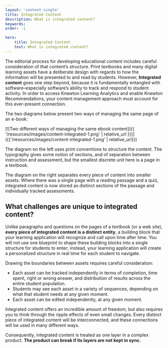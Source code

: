 ```yaml
---
layout: 'content-single'
title: Integrated Content
description: What is integrated content?
keywords: 
order: -1

hero:
    title: Integrated Content
    text: What is integrated content?
---
```


The editorial process for developing educational content includes careful consideration of that content’s structure. Print textbooks and many digital learning assets have a deliberate design with regards to how the information will be presented to and read by students. However, **Integrated content** goes one step beyond, because it is fundamentally entangled with software–especially software’s ability to track and respond to student activity. In order to access Knewton Learning Analytics and enable Knewton Recommendations, your content management approach must account for this ever-present connection.

The two diagrams below present two ways of managing the same page of an e-book:

[![Two different ways of managing the same ebook content]({{ '/resources/images/content-integrated-1.png' | relative_url }})]({{'/resources/images/content-integrated-1.png' | relative_url}})

The diagram on the left uses print conventions to structure the content. The typography gives some notion of sections, and of separation between instruction and assessment, but the smallest discrete unit here is a page in a textbook.

The diagram on the right separates every piece of content into smaller assets. Where there was a single page with a reading passage and a quiz, integrated content is now stored as distinct sections of the passage and individually tracked assessments.

## What challenges are unique to integrated content?

Unlike paragraphs and questions on the pages of a textbook (or a web site), **every piece of integrated content is a distinct entity**, a building block that your learning application will recognize and call upon time after time. You will not use one blueprint to shape these building blocks into a single structure for students to enter; instead, your learning application will create a personalized structure in real time for each student to navigate.

Drawing the boundaries between assets requires careful consideration:

*   Each asset can be tracked independently in terms of completion, time spent, right or wrong answer, and distribution of results across the entire student population.
*   Students may see each asset in a variety of sequences, depending on what that student needs at any given moment.
*   Each asset can be edited independently, at any given moment.

Integrated content offers an incredible amount of freedom, but also requires you to think through the ripple effects of even small changes. Every distinct piece of integrated content will be interconnected, and these connections will be used in many different ways.

Consequently, integrated content is treated as one layer in a complex product. **The product can break if its layers are not kept in sync.**

